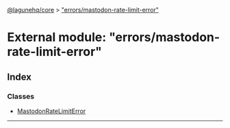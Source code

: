 [@lagunehq/core](../README.md) > ["errors/mastodon-rate-limit-error"](../modules/_errors_mastodon_rate_limit_error_.md)

# External module: "errors/mastodon-rate-limit-error"

## Index

### Classes

* [MastodonRateLimitError](../classes/_errors_mastodon_rate_limit_error_.mastodonratelimiterror.md)

---


